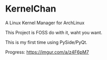 # KernelChan
A Linux Kernel Manager for ArchLinux

This Project is FOSS do with it, waht you want.

This is my first time using PySide/PyQt.

Progress:
https://imgur.com/a/z4F6pM7
